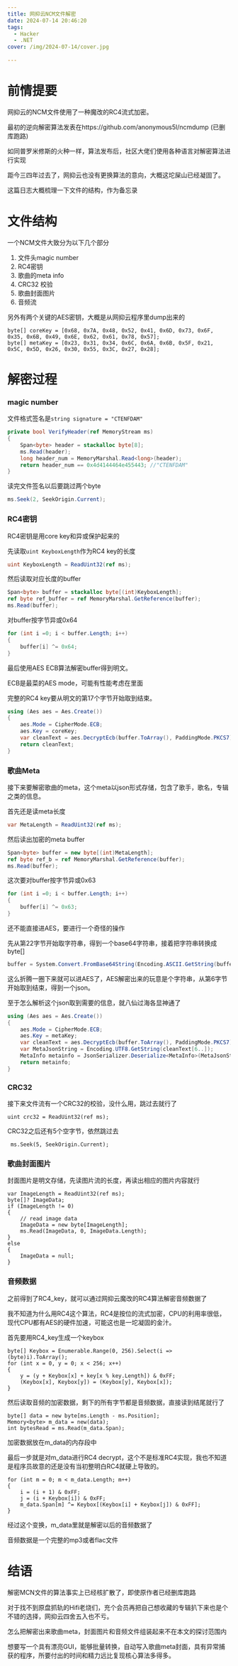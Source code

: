 ```yaml
---
title: 网抑云NCM文件解密
date: 2024-07-14 20:46:20
tags: 
  - Hacker
  - .NET
cover: /img/2024-07-14/cover.jpg
 
---
```


# 前情提要
网抑云的NCM文件使用了一种魔改的RC4流式加密。

最初的逆向解密算法发表在https://github.com/anonymous5l/ncmdump (已删库跑路)

如同普罗米修斯的火种一样，算法发布后，社区大佬们使用各种语言对解密算法进行实现

距今三四年过去了，网抑云也没有更换算法的意向，大概这坨屎山已经凝固了。

这篇日志大概梳理一下文件的结构，作为备忘录

# 文件结构

一个NCM文件大致分为以下几个部分

1. 文件头magic number 
2. RC4密钥
3. 歌曲的meta info
4. CRC32 校验
5. 歌曲封面图片
6. 音频流

另外有两个关键的AES密钥，大概是从网抑云程序里dump出来的
```
byte[] coreKey = [0x68, 0x7A, 0x48, 0x52, 0x41, 0x6D, 0x73, 0x6F, 0x35, 0x6B, 0x49, 0x6E, 0x62, 0x61, 0x78, 0x57];
byte[] metaKey = [0x23, 0x31, 0x34, 0x6C, 0x6A, 0x6B, 0x5F, 0x21, 0x5C, 0x5D, 0x26, 0x30, 0x55, 0x3C, 0x27, 0x28];
```


# 解密过程

### magic number

文件格式签名是`string signature = "CTENFDAM"` 

``` cs
private bool VerifyHeader(ref MemoryStream ms)
{
    Span<byte> header = stackalloc byte[8];
    ms.Read(header);
    long header_num = MemoryMarshal.Read<long>(header);
    return header_num == 0x4d4144464e455443; //"CTENFDAM"
}
```

读完文件签名以后要跳过两个byte

``` cs
ms.Seek(2, SeekOrigin.Current);
```

### RC4密钥

RC4密钥是用core key和异或保护起来的

先读取`uint KeyboxLength`作为RC4 key的长度

``` cs
uint KeyboxLength = ReadUint32(ref ms);
```

然后读取对应长度的buffer
``` cs
Span<byte> buffer = stackalloc byte[(int)KeyboxLength];
ref byte ref_buffer = ref MemoryMarshal.GetReference(buffer);
ms.Read(buffer);
```

对buffer按字节异或0x64
``` cs
for (int i =0; i < buffer.Length; i++)
{
    buffer[i] ^= 0x64;
}
```

最后使用AES ECB算法解密buffer得到明文。

ECB是最菜的AES mode，可能有性能考虑在里面

完整的RC4 key要从明文的第17个字节开始取到结束。
``` cs
using (Aes aes = Aes.Create())
{
    aes.Mode = CipherMode.ECB;
    aes.Key = coreKey;
    var cleanText = aes.DecryptEcb(buffer.ToArray(), PaddingMode.PKCS7).ToArray()[17..];
    return cleanText;
}
```


### 歌曲Meta

接下来要解密歌曲的meta，这个meta以json形式存储，包含了歌手，歌名，专辑之类的信息。

首先还是读meta长度

``` cs
var MetaLength = ReadUint32(ref ms);
```

然后读出加密的meta buffer
``` cs
Span<byte> buffer = new byte[(int)MetaLength];
ref byte ref_b = ref MemoryMarshal.GetReference(buffer);
ms.Read(buffer);
```

这次要对buffer按字节异或0x63

``` cs 
for (int i =0; i < buffer.Length; i++)
{
    buffer[i] ^= 0x63;
}
```

还不能直接进AES，要进行一个奇怪的操作

先从第22字节开始取字符串，得到一个base64字符串，接着把字符串转换成byte[]

``` cs
buffer = System.Convert.FromBase64String(Encoding.ASCII.GetString(buffer.ToArray()[22..]));
```

这么折腾一圈下来就可以进AES了，AES解密出来的玩意是个字符串，从第6字节开始取到结束，得到一个json。

至于怎么解析这个json取到需要的信息，就八仙过海各显神通了

``` cs
using (Aes aes = Aes.Create())
{
    aes.Mode = CipherMode.ECB;
    aes.Key = metaKey;
    var cleanText = aes.DecryptEcb(buffer.ToArray(), PaddingMode.PKCS7);
    var MetaJsonString = Encoding.UTF8.GetString(cleanText[6..]);
    MetaInfo metainfo = JsonSerializer.Deserialize<MetaInfo>(MetaJsonString);
    return metainfo;
}
```

### CRC32

接下来文件流有一个CRC32的校验，没什么用，跳过去就行了
```
uint crc32 = ReadUint32(ref ms);
```

CRC32之后还有5个空字节，依然跳过去
```
 ms.Seek(5, SeekOrigin.Current);
```

### 歌曲封面图片

封面图片是明文存储，先读图片流的长度，再读出相应的图片内容就行
```
var ImageLength = ReadUint32(ref ms);
byte[]? ImageData;
if (ImageLength != 0)
{
    // read image data
    ImageData = new byte[ImageLength];
    ms.Read(ImageData, 0, ImageData.Length);
}
else
{
    ImageData = null;
}
```

### 音频数据

之前得到了RC4_key，就可以通过网抑云魔改的RC4算法解密音频数据了

我不知道为什么用RC4这个算法，RC4是按位的流式加密，CPU的利用率很低，现代CPU都有AES的硬件加速，可能这也是一坨凝固的金汁。

首先要用RC4_key生成一个keybox

```
byte[] Keybox = Enumerable.Range(0, 256).Select(i => (byte)i).ToArray();
for (int x = 0, y = 0; x < 256; x++)
{
    y = (y + Keybox[x] + key[x % key.Length]) & 0xFF;
    (Keybox[x], Keybox[y]) = (Keybox[y], Keybox[x]);
}
```

然后读取音频的加密数据，剩下的所有字节都是音频数据，直接读到结尾就行了
```
byte[] data = new byte[ms.Length - ms.Position];
Memory<byte> m_data = new(data);
int bytesRead = ms.Read(m_data.Span);
```

加密数据放在m_data的内存段中

最后一步就是对m_data进行RC4 decrypt，这个不是标准RC4实现，我也不知道是程序员故意的还是没有当初整明白RC4就硬上导致的。
```
for (int m = 0; m < m_data.Length; m++)
{
    i = (i + 1) & 0xFF;
    j = (i + Keybox[i]) & 0xFF;
    m_data.Span[m] ^= Keybox[(Keybox[i] + Keybox[j]) & 0xFF];
}
```

经过这个变换，m_data里就是解密以后的音频数据了

音频数据是一个完整的mp3或者flac文件

# 结语

解密MCN文件的算法事实上已经核扩散了，即使原作者已经删库跑路

对于找不到原盘抓轨的Hifi老烧们，充个会员再把自己想收藏的专辑扒下来也是个不错的选择，网抑云四舍五入也不亏。

怎么把解密出来歌曲meta，封面图片和音频文件组装起来不在本文的探讨范围内

想要写一个具有漂亮GUI，能够批量转换，自动写入歌曲meta封面，具有异常捕获的程序，所要付出的时间和精力远比复现核心算法多得多。
















